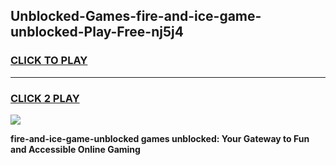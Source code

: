 
## Unblocked-Games-fire-and-ice-game-unblocked-Play-Free-nj5j4
<h3>
<a href="https://premium76.site?title=fire-and-ice-game-unblocked&ref=17A">CLICK TO PLAY</a></h3>
<hr>

<h3>
<a href="https://premium76.site?title=fire-and-ice-game-unblocked&ref=17A">CLICK 2 PLAY</a>
  
</h3>

<a href="https://premium76.site?title=fire-and-ice-game-unblocked&ref=17A"><img src="https://clearcache.store/games.png"></a>


**fire-and-ice-game-unblocked games unblocked: Your Gateway to Fun and Accessible Online Gaming**
